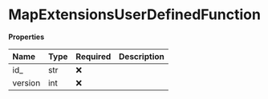 # MapExtensionsUserDefinedFunction

**Properties**

| Name    | Type | Required | Description |
| :------ | :--- | :------- | :---------- |
| id\_    | str  | ❌       |             |
| version | int  | ❌       |             |

